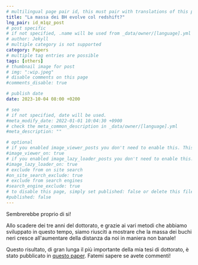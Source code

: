 ```yaml
---
# multilingual page pair id, this must pair with translations of this page. (This name must be unique)
title: "La massa dei BH evolve col redshift?"
lng_pair: id_m1qz_post
# post specific
# if not specified, .name will be used from _data/owner/[language].yml
# author: Jekyll
# multiple category is not supported
category: Papers
# multiple tag entries are possible
tags: [others]
# thumbnail image for post
# img: ":wip.jpeg"
# disable comments on this page
#comments_disable: true

# publish date
date: 2023-10-04 08:00 +0200

# seo
# if not specified, date will be used.
#meta_modify_date: 2022-01-01 10:04:30 +0900
# check the meta_common_description in _data/owner/[language].yml
#meta_description: ""

# optional
# if you enabled image_viewer_posts you don't need to enable this. This is only if image_viewer_posts = false
#image_viewer_on: true
# if you enabled image_lazy_loader_posts you don't need to enable this. This is only if image_lazy_loader_posts = false
#image_lazy_loader_on: true
# exclude from on site search
#on_site_search_exclude: true
# exclude from search engines
#search_engine_exclude: true
# to disable this page, simply set published: false or delete this file
#published: false
---
```


<!-- outline-start -->
Sembrerebbe proprio di si!
<!-- outline-end --> 

Allo scadere dei tre anni del dottorato, e grazie ai vari metodi che abbiamo sviluppato in questo tempo, siamo riusciti a mostrare che la massa dei buchi neri cresce all'aumentare della distanza da noi in maniera non banale! 

Questo risultato, di gran lunga il più importante della mia tesi di dottorato, è stato pubblicato in [questo paper](https://arxiv.org/pdf/2310.03074.pdf). Fatemi sapere se avete commenti!
